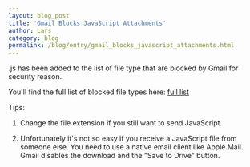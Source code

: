 ```yaml
---
layout: blog_post
title: 'Gmail Blocks JavaScript Attachments'
author: Lars
category: blog
permalink: /blog/entry/gmail_blocks_javascript_attachments.html
---
```


.js has been added to the list of file type that are blocked by Gmail for security reason.

You'll find the full list of blocked file types here: [full list](https://support.google.com/mail/answer/6590?hl=en)

Tips:

1) Change the file extension if you still want to send JavaScript.

2) Unfortunately it's not so easy if you receive a JavaScript file from someone else. You need to use a native email client like Apple Mail. Gmail disables the download and the "Save to Drive" button.
